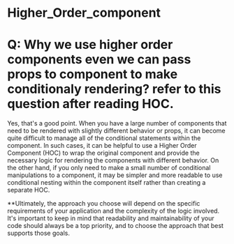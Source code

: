 # Higher_Order_component
 # Q: Why we use higher order components  even we can pass props to component to make conditionaly rendering? refer to this question after reading HOC.
 
Yes, that's a good point. When you have a large number of components that need to be rendered with slightly different behavior or props, it can become quite difficult to manage all of the conditional statements within the component. In such cases, it can be helpful to use a Higher Order Component (HOC) to wrap the original component and provide the necessary logic for rendering the components with different behavior.
On the other hand, if you only need to make a small number of conditional manipulations to a component, it may be simpler and more readable to use conditional nesting within the component itself rather than creating a separate HOC.

**Ultimately, the approach you choose will depend on the specific requirements of your application and the complexity of the logic involved. It's important to keep in mind that readability and maintainability of your code should always be a top priority, and to choose the approach that best supports those goals.

